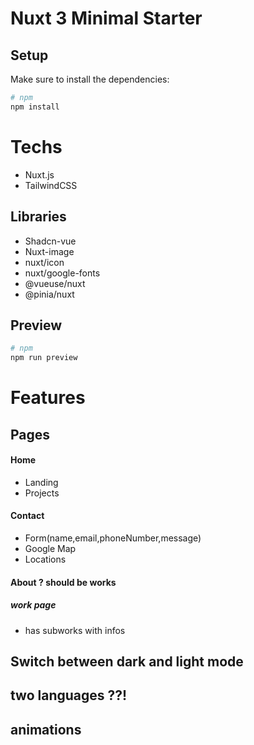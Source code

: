 # Nuxt 3 Minimal Starter


## Setup

Make sure to install the dependencies:

```bash
# npm
npm install

```

# Techs
- Nuxt.js
- TailwindCSS

## Libraries
- Shadcn-vue
- Nuxt-image
- nuxt/icon
- nuxt/google-fonts
- @vueuse/nuxt
- @pinia/nuxt

## Preview
```bash
# npm
npm run preview
```
# Features
## Pages
#### Home
- Landing
- Projects
#### Contact
- Form(name,email,phoneNumber,message)
- Google Map
- Locations
#### About  ? should be works
##### work page
- has subworks with infos
## Switch between dark and light mode
## two languages ??!
## animations



